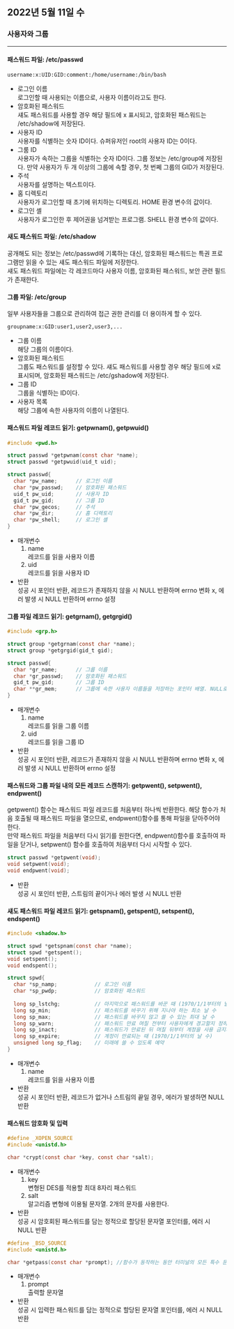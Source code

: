 ## 2022년 5월 11일 수

### 사용자와 그룹
- - -
#### 패스워드 파일: /etc/passwd
```
username:x:UID:GID:comment:/home/username:/bin/bash
```
* 로그인 이름  
로그인할 때 사용되는 이름으로, 사용자 이름이라고도 한다.
* 암호화된 패스워드  
섀도 패스워드를 사용할 경우  해당 필드에 x 표시되고, 암호화된 패스워드는 /etc/shadow에 저장된다.
* 사용자 ID  
사용자를 식별하는 숫자 ID이다. 슈퍼유저인 root의 사용자 ID는 0이다.
* 그룸 ID  
사용자가 속하는 그룹을 식별하는 숫자 ID이다. 그룹 정보는 /etc/group에 저장된다. 만약 사용자가 두 개 이상의 그룹에 속할 경우, 첫 번쩨 그룹의 GID가 저장된다.
* 주석  
사용자를 설명하는 텍스트이다.
* 홈 디렉토리  
사용자가 로그인할 때 초기에 위치하는 디렉토리. HOME 환경 변수의 값이다.
* 로그인 셸  
사용자가 로그인한 후 제어권을 넘겨받는 프로그램. SHELL 환경 변수의 값이다.

#### 새도 패스워드 파일: /etc/shadow
공개해도 되는 정보는 /etc/passwd에 기록하는 대신, 암호화된 패스워드는 특권 프로그램만 읽을 수 있는 섀도 패스워드 파일에 저장한다.  
섀도 패스워드 파일에는 각 레코드마다 사용자 이름, 암호화된 패스워드, 보안 관련 필드가 존재한다.

#### 그룹 파일: /etc/group
일부 사용자들을 그룹으로 관리하여 접근 권한 관리를 더 용이하게 할 수 있다.
```
groupname:x:GID:user1,user2,user3,...
```
* 그룹 이름  
해당 그룹의 이름이다.
* 암호화된 패스워드  
그룹도 패스워드를 설정할 수 있다. 섀도 패스워드를 사용할 경우 해당 필드에 x로 표시되며, 암호화된 패스워드는 /etc/gshadow에 저장된다.
* 그룹 ID  
그룹을 식별하는 ID이다.
* 사용자 목록  
해당 그룹에 속한 사용자의 이름이 나열된다.

#### 패스워드 파일 레코드 읽기: getpwnam(), getpwuid()
```C
#include <pwd.h>

struct passwd *getpwnam(const char *name);
struct passwd *getpwuid(uid_t uid);
```
```C
struct passwd{
  char *pw_name;      // 로그인 이름
  char *pw_passwd;    // 암호화된 패스워드
  uid_t pw_uid;       // 사용자 ID
  gid_t pw_gid;       // 그룹 ID
  char *pw_gecos;     // 주석
  char *pw_dir;       // 홈 디렉토리
  char *pw_shell;     // 로그인 셸
}
```
* 매개변수
  1. name  
     레코드를 읽을 사용자 이름
  3. uid  
     레코드를 읽을 사용자 ID
* 반환  
  성공 시 포인터 반환, 레코드가 존재하지 않을 시 NULL 반환하며 errno 변화 x, 에러 발생 시 NULL 반환하며 errno 설정
  
#### 그룹 파일 레코드 읽기: getgrnam(), getgrgid()
```C
#include <grp.h>

struct group *getgrnam(const char *name);
struct group *getgrgid(gid_t gid);
```
```C
struct passwd{
  char *gr_name;      // 그룹 이름
  char *gr_passwd;    // 암호화된 패스워드
  gid_t pw_gid;       // 그룹 ID
  char **gr_mem;      // 그룹에 속한 사용자 이름들을 저장하는 포인터 배열. NULL로 끝남
}
```
* 매개변수
  1. name  
     레코드를 읽을 그룹 이름
  3. uid  
     레코드를 읽을 그룹 ID
* 반환  
  성공 시 포인터 반환, 레코드가 존재하지 않을 시 NULL 반환하며 errno 변화 x, 에러 발생 시 NULL 반환하며 errno 설정
  
#### 패스워드와 그룹 파일 내의 모든 레코드 스캔하기: getpwent(), setpwent(), endpwent()
getpwent() 함수는 패스워드 파일 레코드를 처음부터 하나씩 반환한다. 해당 함수가 처음 호출될 때 패스워드 파일을 열으므로, endpwent()함수를 통해 파일을 닫아주어야 한다.  
만약 패스워드 파일을 처음부터 다시 읽기를 원한다면, endpwent()함수를 호출하여 파일을 닫거나, setpwent() 함수를 호출하여 처음부터 다시 시작할 수 있다.
```C
struct passwd *getpwent(void);
void setpwent(void);
void endpwent(void);
```
* 반환  
  성공 시 포인터 반환, 스트림의 끝이거나 에러 발생 시 NULL 반환
  
#### 섀도 패스워드 파일 레코드 읽기: getspnam(), getspent(), setspent(), endspent()
```C
#include <shadow.h>

struct spwd *getspnam(const char *name);
struct spwd *getspent();
void setspent();
void endspent();
```
```C
struct spwd{
  char *sp_namp;            // 로그인 이름
  char *sp_pwdp;            // 암호화된 패스워드
  
  long sp_lstchg;           // 마지막으로 패스워드를 바꾼 때 (1970/1/1부터의 날 수)
  long sp_min;              // 패스워드를 바꾸기 위해 지나야 하는 최소 날 수
  long sp_max;              // 패스워드를 바꾸지 않고 쓸 수 있는 최대 날 수
  long sp_warn;             // 패스워드 만료 며칠 전부터 사용자에게 경고할지 정하는 변수
  long sp_inact;            // 패스워드가 만료된 뒤 며칠 뒤부터 계정을 사용 금지시키고 잠글지 정하는 변수
  long sp_expire;           // 계정이 만료되는 때 (1970/1/1부터의 날 수)
  unsigned long sp_flag;    // 미래에 쓸 수 있도록 예약
}
```
* 매개변수
  1. name  
  레코드를 읽을 사용자 이름
* 반환  
  성공 시 포인터 반환, 레코드가 없거나 스트림의 끝일 경우, 에러가 발생하면 NULL 반환
 
#### 패스워드 암호화 및 입력
```C
#define _XOPEN_SOURCE
#include <unistd.h>

char *crypt(const char *key, const char *salt);
```
* 매개변수
  1. key  
     변형된 DES를 적용할 최대 8자리 패스워드
  2. salt  
     알고리즘 변형에 이용될 문자열. 2개의 문자를 사용한다.
* 반환  
  성공 시 암호회된 패스워드를 담는 정적으로 할당된 문자열 포인터를, 에러 시 NULL 반환
```C
#define _BSD_SOURCE
#include <unistd.h>

char *getpass(const char *prompt); //함수가 동작하는 동안 터미널의 모든 특수 문자 처리를 금지하도록 설정 변경
```
* 매개변수
  1. prompt  
     출력할 문자열
* 반환  
  성공 시 입력한 패스워드를 담는 정적으로 할당된 문자열 포인터를, 에러 시 NULL 반환

